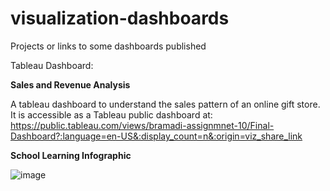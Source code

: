 # visualization-dashboards
Projects or links to some dashboards published

Tableau Dashboard:


**Sales and Revenue Analysis**

A tableau dashboard to understand the sales pattern of an online gift store. It is accessible as a Tableau public dashboard at: 
https://public.tableau.com/views/bramadi-assignmnet-10/Final-Dashboard?:language=en-US&:display_count=n&:origin=viz_share_link

**School Learning Infographic**

![image](https://github.com/nikithareddyb/visualization-dashboards/assets/29152251/ed9e3504-5889-4f9a-87c3-282a85a57b3d)
